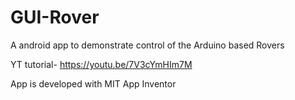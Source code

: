 # GUI-Rover
A android app to demonstrate control of the Arduino based Rovers

YT tutorial- 
https://youtu.be/7V3cYmHIm7M

App is developed with MIT App Inventor

